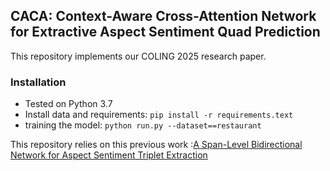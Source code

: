 ## CACA: Context-Aware Cross-Attention Network for Extractive Aspect Sentiment Quad Prediction
This repository implements our COLING  2025 research paper.
### Installation
- Tested on Python 3.7 
- Install data and requirements: ``pip install -r requirements.text``
- training the model: ``python run.py --dataset==restaurant``

This repository relies on this previous work :[A Span-Level Bidirectional Network for Aspect Sentiment Triplet Extraction](https://github.com/chen1310054465/SBN)
